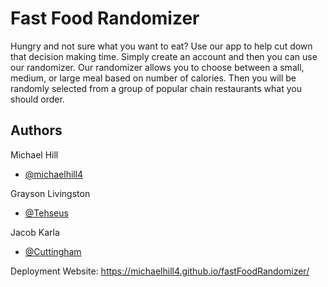 
# Fast Food Randomizer

Hungry and not sure what you want to eat? Use our app to help cut down that decision making time. Simply create an account and then you can use our randomizer. Our randomizer allows you to choose between a small, medium, or large meal based on number of calories. Then you will be randomly selected from a group of popular chain restaurants what you should order.




## Authors
Michael Hill

- [@michaelhill4](https://www.github.com/michaelhill4)

Grayson Livingston


- [@Tehseus](https://github.com/Tehseus)

Jacob Karla


- [@Cuttingham](https://github.com/Cuttingham)



Deployment Website:   https://michaelhill4.github.io/fastFoodRandomizer/



